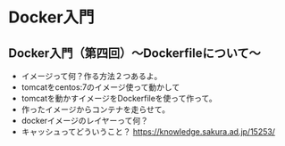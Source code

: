 # Docker入門
## Docker入門（第四回）～Dockerfileについて～
- イメージって何？作る方法２つあるよ。
- tomcatをcentos:7のイメージ使って動かして
- tomcatを動かすイメージをDockerfileを使って作って。
- 作ったイメージからコンテナを走らせて。
- dockerイメージのレイヤーって何？
- キャッシュってどういうこと？
https://knowledge.sakura.ad.jp/15253/